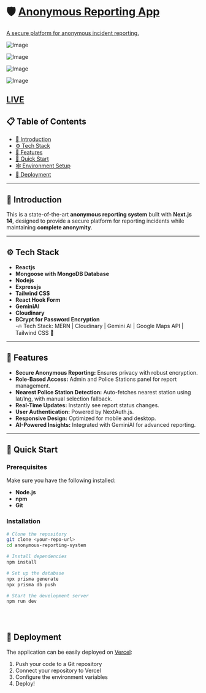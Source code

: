 

# 🛡️ [Anonymous Reporting App]([url](https:safetoreport.vercel.app))  

[A secure platform for anonymous incident reporting.]([url](https:safetoreport.vercel.app))

![Image](https://github.com/user-attachments/assets/18fc51f2-e6b3-4457-9707-90afaf8c7515)

![Image](https://github.com/user-attachments/assets/832b618b-7313-4d11-b032-3650f75e4a0d)

![Image](https://github.com/user-attachments/assets/33e8ba23-bace-4b4b-bb30-342a43a066b0)

![Image](https://github.com/user-attachments/assets/0540fd65-c8e3-4819-9963-4eb36a4b4bc6)

[LIVE](([url](https:safetoreport.vercel.app)))
---

## 📋 Table of Contents  
- [🤖 Introduction](#-introduction)  
- [⚙️ Tech Stack](#-tech-stack)  
- [🔋 Features](#-features)  
- [🤸 Quick Start](#-quick-start)  
- [🕸️ Environment Setup](#-environment-setup)  
- [🚀 Deployment](#-deployment)  

---

## 🤖 Introduction  
This is a state-of-the-art **anonymous reporting system** built with **Next.js 14**, designed to provide a secure platform for reporting incidents while maintaining **complete anonymity**.

---

## ⚙️ Tech Stack  

- **Reactjs**  
- **Mongoose with MongoDB Database**  
- **Nodejs**
- **Expressjs**  
- **Tailwind CSS**  
- **React Hook Form**  
- **GeminiAI**
- **Cloudinary**
- **BCrypt for Password Encryption**  
-🔥 Tech Stack: MERN | Cloudinary | Gemini AI | Google Maps API | Tailwind CSS 🚀
---

## 🔋 Features  
- **Secure Anonymous Reporting:** Ensures privacy with robust encryption.  
- **Role-Based Access:** Admin and Police Stations panel for report management.
- **Nearest Police Station Detection:** Auto-fetches nearest station using lat/lng, with manual selection fallback.
- **Real-Time Updates:** Instantly see report status changes.  
- **User Authentication:** Powered by NextAuth.js.  
- **Responsive Design:** Optimized for mobile and desktop.  
- **AI-Powered Insights:** Integrated with GeminiAI for advanced reporting.  

---

## 🤸 Quick Start  
### Prerequisites  
Make sure you have the following installed:  
- **Node.js**  
- **npm**  
- **Git**  

### Installation  
```bash
# Clone the repository
git clone <your-repo-url>
cd anonymous-reporting-system

# Install dependencies
npm install

# Set up the database
npx prisma generate
npx prisma db push

# Start the development server
npm run dev

 
 

```

## <a name="deployment">🚀 Deployment</a>

The application can be easily deployed on [Vercel](https://vercel.com):

1. Push your code to a Git repository
2. Connect your repository to Vercel
3. Configure the environment variables
4. Deploy!
